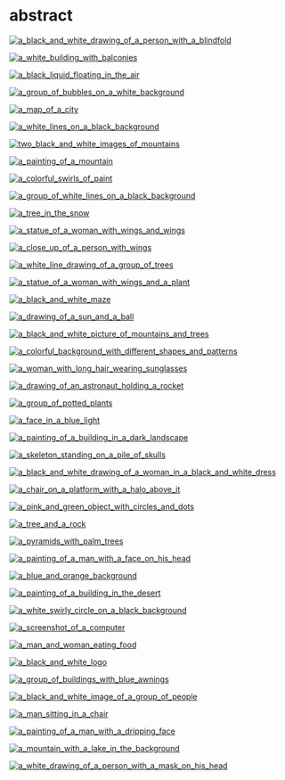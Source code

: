 # abstract

<a href="a_black_and_white_drawing_of_a_person_with_a_blindfold.png"><img alt="a_black_and_white_drawing_of_a_person_with_a_blindfold" src="a_black_and_white_drawing_of_a_person_with_a_blindfold.png"></a>

<a href="a_white_building_with_balconies.jpg"><img alt="a_white_building_with_balconies" src="a_white_building_with_balconies.jpg"></a>

<a href="a_black_liquid_floating_in_the_air.jpg"><img alt="a_black_liquid_floating_in_the_air" src="a_black_liquid_floating_in_the_air.jpg"></a>

<a href="a_group_of_bubbles_on_a_white_background.jpg"><img alt="a_group_of_bubbles_on_a_white_background" src="a_group_of_bubbles_on_a_white_background.jpg"></a>

<a href="a_map_of_a_city.jpg"><img alt="a_map_of_a_city" src="a_map_of_a_city.jpg"></a>

<a href="a_white_lines_on_a_black_background.jpeg"><img alt="a_white_lines_on_a_black_background" src="a_white_lines_on_a_black_background.jpeg"></a>

<a href="two_black_and_white_images_of_mountains.jpg"><img alt="two_black_and_white_images_of_mountains" src="two_black_and_white_images_of_mountains.jpg"></a>

<a href="a_painting_of_a_mountain.png"><img alt="a_painting_of_a_mountain" src="a_painting_of_a_mountain.png"></a>

<a href="a_colorful_swirls_of_paint.jpg"><img alt="a_colorful_swirls_of_paint" src="a_colorful_swirls_of_paint.jpg"></a>

<a href="a_group_of_white_lines_on_a_black_background.jpeg"><img alt="a_group_of_white_lines_on_a_black_background" src="a_group_of_white_lines_on_a_black_background.jpeg"></a>

<a href="a_tree_in_the_snow.jpg"><img alt="a_tree_in_the_snow" src="a_tree_in_the_snow.jpg"></a>

<a href="a_statue_of_a_woman_with_wings_and_wings.png"><img alt="a_statue_of_a_woman_with_wings_and_wings" src="a_statue_of_a_woman_with_wings_and_wings.png"></a>

<a href="a_close_up_of_a_person_with_wings.jpg"><img alt="a_close_up_of_a_person_with_wings" src="a_close_up_of_a_person_with_wings.jpg"></a>

<a href="a_white_line_drawing_of_a_group_of_trees.jpg"><img alt="a_white_line_drawing_of_a_group_of_trees" src="a_white_line_drawing_of_a_group_of_trees.jpg"></a>

<a href="a_statue_of_a_woman_with_wings_and_a_plant.png"><img alt="a_statue_of_a_woman_with_wings_and_a_plant" src="a_statue_of_a_woman_with_wings_and_a_plant.png"></a>

<a href="a_black_and_white_maze.png"><img alt="a_black_and_white_maze" src="a_black_and_white_maze.png"></a>

<a href="a_drawing_of_a_sun_and_a_ball.png"><img alt="a_drawing_of_a_sun_and_a_ball" src="a_drawing_of_a_sun_and_a_ball.png"></a>

<a href="a_black_and_white_picture_of_mountains_and_trees.png"><img alt="a_black_and_white_picture_of_mountains_and_trees" src="a_black_and_white_picture_of_mountains_and_trees.png"></a>

<a href="a_colorful_background_with_different_shapes_and_patterns.png"><img alt="a_colorful_background_with_different_shapes_and_patterns" src="a_colorful_background_with_different_shapes_and_patterns.png"></a>

<a href="a_woman_with_long_hair_wearing_sunglasses.png"><img alt="a_woman_with_long_hair_wearing_sunglasses" src="a_woman_with_long_hair_wearing_sunglasses.png"></a>

<a href="a_drawing_of_an_astronaut_holding_a_rocket.jpg"><img alt="a_drawing_of_an_astronaut_holding_a_rocket" src="a_drawing_of_an_astronaut_holding_a_rocket.jpg"></a>

<a href="a_group_of_potted_plants.jpg"><img alt="a_group_of_potted_plants" src="a_group_of_potted_plants.jpg"></a>

<a href="a_face_in_a_blue_light.jpeg"><img alt="a_face_in_a_blue_light" src="a_face_in_a_blue_light.jpeg"></a>

<a href="a_painting_of_a_building_in_a_dark_landscape.png"><img alt="a_painting_of_a_building_in_a_dark_landscape" src="a_painting_of_a_building_in_a_dark_landscape.png"></a>

<a href="a_skeleton_standing_on_a_pile_of_skulls.png"><img alt="a_skeleton_standing_on_a_pile_of_skulls" src="a_skeleton_standing_on_a_pile_of_skulls.png"></a>

<a href="a_black_and_white_drawing_of_a_woman_in_a_black_and_white_dress.jpg"><img alt="a_black_and_white_drawing_of_a_woman_in_a_black_and_white_dress" src="a_black_and_white_drawing_of_a_woman_in_a_black_and_white_dress.jpg"></a>

<a href="a_chair_on_a_platform_with_a_halo_above_it.jpg"><img alt="a_chair_on_a_platform_with_a_halo_above_it" src="a_chair_on_a_platform_with_a_halo_above_it.jpg"></a>

<a href="a_pink_and_green_object_with_circles_and_dots.png"><img alt="a_pink_and_green_object_with_circles_and_dots" src="a_pink_and_green_object_with_circles_and_dots.png"></a>

<a href="a_tree_and_a_rock.png"><img alt="a_tree_and_a_rock" src="a_tree_and_a_rock.png"></a>

<a href="a_pyramids_with_palm_trees.png"><img alt="a_pyramids_with_palm_trees" src="a_pyramids_with_palm_trees.png"></a>

<a href="a_painting_of_a_man_with_a_face_on_his_head.png"><img alt="a_painting_of_a_man_with_a_face_on_his_head" src="a_painting_of_a_man_with_a_face_on_his_head.png"></a>

<a href="a_blue_and_orange_background.jpg"><img alt="a_blue_and_orange_background" src="a_blue_and_orange_background.jpg"></a>

<a href="a_painting_of_a_building_in_the_desert.png"><img alt="a_painting_of_a_building_in_the_desert" src="a_painting_of_a_building_in_the_desert.png"></a>

<a href="a_white_swirly_circle_on_a_black_background.png"><img alt="a_white_swirly_circle_on_a_black_background" src="a_white_swirly_circle_on_a_black_background.png"></a>

<a href="a_screenshot_of_a_computer.jpg"><img alt="a_screenshot_of_a_computer" src="a_screenshot_of_a_computer.jpg"></a>

<a href="a_man_and_woman_eating_food.jpg"><img alt="a_man_and_woman_eating_food" src="a_man_and_woman_eating_food.jpg"></a>

<a href="a_black_and_white_logo.png"><img alt="a_black_and_white_logo" src="a_black_and_white_logo.png"></a>

<a href="a_group_of_buildings_with_blue_awnings.png"><img alt="a_group_of_buildings_with_blue_awnings" src="a_group_of_buildings_with_blue_awnings.png"></a>

<a href="a_black_and_white_image_of_a_group_of_people.png"><img alt="a_black_and_white_image_of_a_group_of_people" src="a_black_and_white_image_of_a_group_of_people.png"></a>

<a href="a_man_sitting_in_a_chair.png"><img alt="a_man_sitting_in_a_chair" src="a_man_sitting_in_a_chair.png"></a>

<a href="a_painting_of_a_man_with_a_dripping_face.jpg"><img alt="a_painting_of_a_man_with_a_dripping_face" src="a_painting_of_a_man_with_a_dripping_face.jpg"></a>

<a href="a_mountain_with_a_lake_in_the_background.jpg"><img alt="a_mountain_with_a_lake_in_the_background" src="a_mountain_with_a_lake_in_the_background.jpg"></a>

<a href="a_white_drawing_of_a_person_with_a_mask_on_his_head.png"><img alt="a_white_drawing_of_a_person_with_a_mask_on_his_head" src="a_white_drawing_of_a_person_with_a_mask_on_his_head.png"></a>

